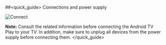 ##<quick_guide> Connections and power supply

![Connect](http://static.energysistem.com/images/manuals/42162/550022351b987.jpg)

**Note:** Consult the related information before connecting the Android TV Play to your TV. In addition, make sure to unplug all devices from the power supply before connecting them.
</quick_guide>
